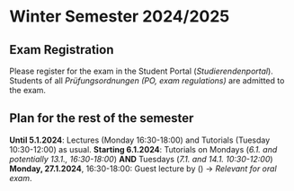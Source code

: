 # Winter Semester 2024/2025
## Exam Registration 
Please register for the exam in the Student Portal (*Studierendenportal*). Students of all *Prüfungsordnungen (PO, exam regulations)* are admitted to the exam.

## Plan for the rest of the semester
**Until 5.1.2024**: Lectures (Monday 16:30-18:00) and Tutorials (Tuesday 10:30-12:00) as usual.
**Starting 6.1.2024**: Tutorials on Mondays (*6.1. and potentially 13.1., 16:30-18:00*) **AND** Tuesdays (*7.1. and  14.1. 10:30-12:00*)
**Monday, 27.1.2024**, 16:30-18:00: Guest lecture by () -> *Relevant for oral exam*.